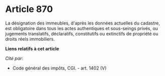 # Article 870

La désignation des immeubles, d'après les données actuelles du cadastre, est obligatoire dans tous les actes authentiques et
sous-seings privés, ou jugements translatifs, déclaratifs, constitutifs ou extinctifs de propriété ou droits réels
immobiliers.

**Liens relatifs à cet article**

_Cité par_:

  - Code général des impôts, CGI. - art. 1402 (V)
